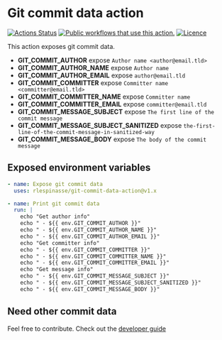 # Git commit data action

[![Actions Status][1]][2]
[![Public workflows that use this action.][3]][4]
[![Licence][5]][6]

This action exposes git commit data.

- **GIT_COMMIT_AUTHOR** expose `Author name <author@email.tld>`
- **GIT_COMMIT_AUTHOR_NAME** expose `Author name`
- **GIT_COMMIT_AUTHOR_EMAIL** expose `author@email.tld`
- **GIT_COMMIT_COMMITTER** expose `Committer name <committer@email.tld>`
- **GIT_COMMIT_COMMITTER_NAME** expose `Committer name`
- **GIT_COMMIT_COMMITTER_EMAIL** expose `committer@email.tld`
- **GIT_COMMIT_MESSAGE_SUBJECT** expose `The first line of the commit message`
- **GIT_COMMIT_MESSAGE_SUBJECT_SANITIZED** expose `the-first-line-of-the-commit-message-in-sanitized-way`
- **GIT_COMMIT_MESSAGE_BODY** expose `The body of the commit message`

## Exposed environment variables

```yaml
- name: Expose git commit data
  uses: rlespinasse/git-commit-data-action@v1.x

- name: Print git commit data
  run: |
    echo "Get author info"
    echo " - ${{ env.GIT_COMMIT_AUTHOR }}"
    echo " - ${{ env.GIT_COMMIT_AUTHOR_NAME }}"
    echo " - ${{ env.GIT_COMMIT_AUTHOR_EMAIL }}"
    echo "Get committer info"
    echo " - ${{ env.GIT_COMMIT_COMMITTER }}"
    echo " - ${{ env.GIT_COMMIT_COMMITTER_NAME }}"
    echo " - ${{ env.GIT_COMMIT_COMMITTER_EMAIL }}"
    echo "Get message info"
    echo " - ${{ env.GIT_COMMIT_MESSAGE_SUBJECT }}"
    echo " - ${{ env.GIT_COMMIT_MESSAGE_SUBJECT_SANITIZED }}"
    echo " - ${{ env.GIT_COMMIT_MESSAGE_BODY }}"
```

## Need other commit data

Feel free to contribute. Check out the [developer guide][7]

[1]: https://github.com/rlespinasse/git-commit-data-action/workflows/Build/badge.svg
[2]: https://github.com/rlespinasse/git-commit-data-action/actions
[3]: https://img.shields.io/endpoint?url=https%3A%2F%2Fapi-git-master.endbug.vercel.app%2Fapi%2Fgithub-actions%2Fused-by%3Faction%3Drlespinasse%2Fgit-commit-data-action%26badge%3Dtrue
[4]: https://github.com/search?o=desc&q=rlespinasse/git-commit-data-action+path%3A.github%2Fworkflows+language%3AYAML&s=&type=Code
[5]: https://img.shields.io/github/license/rlespinasse/git-commit-data-action
[6]: https://github.com/rlespinasse/git-commit-data-action/blob/v1.x/LICENSE
[7]: DEVELOPERS.md
